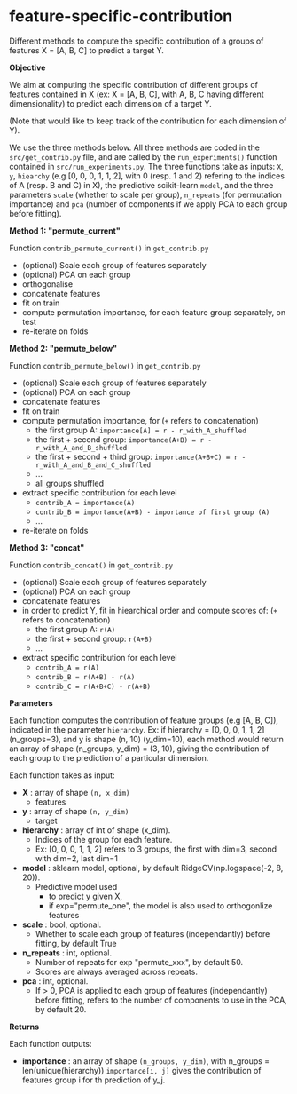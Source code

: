 # feature-specific-contribution
Different methods to compute the specific contribution of a groups of features X = [A, B, C] to predict a target Y.

**Objective**

We aim at computing the specific contribution of different groups of features contained in X (ex: X = [A, B, C], with A, B, C having different dimensionality) 
to predict each dimension of a target Y.

(Note that would like to keep track of the contribution for each dimension of Y). 

We use the three methods below. 
All three methods are coded in the `src/get_contrib.py` file, and are called by the `run_experiments()` function contained in `src/run_experiments.py`.
The three functions take as inputs: `X`, `y`, `hiearchy` (e.g [0, 0, 0, 1, 1, 2], with 0 (resp. 1 and 2) refering to the indices of A (resp. B and C) in X),
the predictive scikit-learn `model`, and the three parameters `scale` (whether to scale per group), `n_repeats` (for permutation importance) 
and `pca` (number of components if we apply PCA to each group before fitting).

**Method 1: "permute_current"**

Function `contrib_permute_current()` in `get_contrib.py`
+ (optional) Scale each group of features separately
+ (optional) PCA on each group
+ orthogonalise
+ concatenate features
+ fit on train
+ compute permutation importance, for each feature group separately, on test
+ re-iterate on folds


**Method 2: "permute_below"**

Function `contrib_permute_below()` in `get_contrib.py`

+ (optional) Scale each group of features separately
+ (optional) PCA on each group
+ concatenate features
+ fit on train
+ compute permutation importance, for (`+` refers to concatenation)
    * the first group A: `importance[A] = r - r_with_A_shuffled`
    * the first + second group: `importance(A+B) = r - r_with_A_and_B_shuffled`
    * the first + second + third group: `importance(A+B+C) = r - r_with_A_and_B_and_C_shuffled`
    * ... 
    * all groups shuffled
+ extract specific contribution for each level
    * `contrib_A = importance(A)`
    * `contrib_B = importance(A+B) - importance of first group (A)`
    * ... 
+ re-iterate on folds


**Method 3: "concat"**

Function `contrib_concat()` in `get_contrib.py`

+ (optional) Scale each group of features separately
+ (optional) PCA on each group
+ concatenate features
+ in order to predict Y, fit in hiearchical order and compute scores of: (`+` refers to concatenation)
    * the first group A: `r(A)`
    * the first + second group: `r(A+B)`
    * ... 
+ extract specific contribution for each level
    * `contrib_A = r(A)`
    * `contrib_B = r(A+B) - r(A)`
    * `contrib_C = r(A+B+C) - r(A+B)`
    
    
    
**Parameters**

Each function computes the contribution of feature groups (e.g [A, B, C]),
indicated in the parameter `hierarchy`.
Ex: if hierarchy = [0, 0, 0, 1, 1, 2] (n_groups=3), and y is shape (n, 10)
(y_dim=10), each method would return an array of shape (n_groups, y_dim) = (3, 10), giving
the contribution of each group to the prediction of a particular dimension.

Each function takes as input:

* **X** : array of shape `(n, x_dim)`
  - features
* **y** : array of shape `(n, y_dim)`
  - target
* **hierarchy** : array of int of shape (x_dim). 
    - Indices of the group for each feature.
    - Ex: [0, 0, 0, 1, 1, 2] refers to 3 groups, the first with dim=3, second with dim=2, last dim=1
* **model** : sklearn model, optional, by default RidgeCV(np.logspace(-2, 8, 20)). 
    - Predictive model used
      - to predict y given X,
      - if exp="permute_one", the model is also used to orthogonlize features
* **scale** : bool, optional. 
    - Whether to scale each group of features (independantly) before fitting, by default True
* **n_repeats** : int, optional. 
    - Number of repeats for exp "permute_xxx", by default 50.
    - Scores are always averaged across repeats.
* **pca** : int, optional.
    - If > 0, PCA is applied to each group of features 
    (independantly) before fitting, refers to the number 
    of components to use in the PCA, by default 20.

**Returns**

Each function outputs:

* **importance** : an array of shape `(n_groups, y_dim)`, 
    with n_groups = len(unique(hierarchy))
    `importance[i, j]` gives the contribution of features
    group i for th prediction of y_j.
